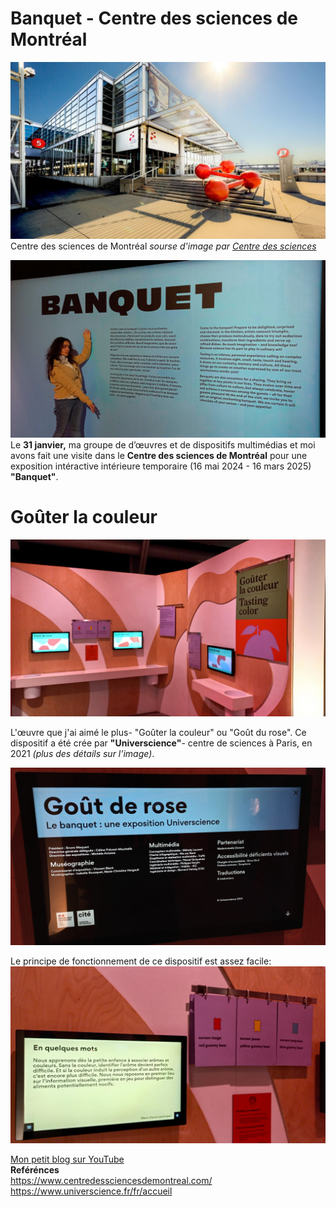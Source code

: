 # Banquet - Centre des sciences de Montréal

![photo](medias/Centre_edifice.jpeg)
Centre des sciences de Montréal *sourse d'image par [Centre des sciences](https://www.centredessciencesdemontreal.com/information-visiteurs)*

![photo](medias/banquet_entree_rada.jpg)
Le **31 janvier,** ma groupe de d’œuvres et de dispositifs multimédias et moi avons fait une visite dans le **Centre des sciences de Montréal** pour une exposition intéractive intérieure temporaire (16 mai 2024 - 16 mars 2025) **"Banquet"**.
# Goûter la couleur

![photo](medias/gouter_la_couleur.jpg)

L'œuvre que j'ai aimé le plus- "Goûter la couleur" ou "Goût du rose". Ce dispositif a été crée par **"Universcience"**- centre de sciences à Paris, en 2021 *(plus des détails sur l'image)*.

![photo](medias/gout_du_rose_generiques.jpg)

Le principe de fonctionnement de ce dispositif est assez facile:
![photo](medias/en_quelque_mots.jpg)

[Mon petit blog sur YouTube](https://youtu.be/HBgw46AmXJ8) <br>
**Reférénces** <br>
https://www.centredessciencesdemontreal.com/<br>
https://www.universcience.fr/fr/accueil
